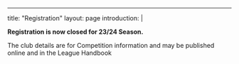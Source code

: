---
title: "Registration"
layout: page
introduction: |


<!--
  Register your club and team for the 2023/24 season.
  - Please complete the following forms:



actions:
  - label: "Club"
    icon: download
    url: "https://docs.google.com/forms/d/e/1FAIpQLSe9ydXRopiVihC8DwWinSV-OJvl_UQwUuDDglKmg4MiYtc2CQ/viewform?usp=sf_link"
    
  - label: "Team"
    icon: download
    url: "https://docs.google.com/forms/d/e/1FAIpQLSc0F6XULlbU21Hq0H2MCb2q5RH_B9P4JC0O8ySSdSHpzcrwAQ/viewform?usp=sf_link"
*/
-->

**Registration is now closed for 23/24 Season.**

<!--
Please download and return the additional forms to complete your registration. Email the league: rotherleague 'at' gmail.com

* **Rother League** - [Club Agreement Form](https://drive.google.com/file/d/1SNuivxLEcg2QAUZ8POuFP5YiyH_lTHi-/view?usp=sharing)

* **Rother League** - [Club Membership Application Form](https://drive.google.com/file/d/1AkwQ8MAW94WN1J4Md5erhlwvFHo-80Bd/view?usp=sharing)

* **Rother League** - [Transfer Agreement Form](https://drive.google.com/file/d/1WQpPZ6XpOzpBA7OOJ5cFL-3AsP7IIkIq/view?usp=sharing)
-->
The club details are for Competition information and may be published online and in the League Handbook




